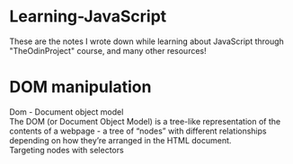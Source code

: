 # Learning-JavaScript
These are the notes I wrote down while learning about JavaScript through "TheOdinProject" course, and many other resources! <br>
# DOM manipulation 
Dom - Document object model <br>
The DOM (or Document Object Model) is a tree-like representation of the contents of a webpage - a tree of “nodes” with different relationships depending on how they’re arranged in the HTML document. <br>
<bold>Targeting nodes with selectors</bold> <br>
